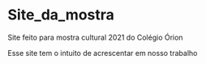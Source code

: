 # Site_da_mostra
Site feito para mostra cultural 2021 do Colégio Órion 

Esse site tem o intuito de acrescentar em nosso trabalho
